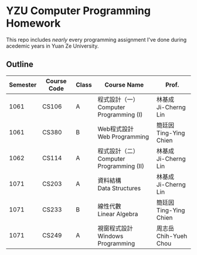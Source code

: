 # YZU Computer Programming Homework
This repo includes *nearly* every programming assignment I've done during acedemic years in Yuan Ze University.

## Outline

| Semester | Course Code | Class | Course Name                                   | Prof.                      |
| -------- | ----------- | ----- | --------------------------------------------- | -------------------------- |
| 1061     | CS106       | A     | 程式設計（一）<br />Computer Programming (I)  | 林基成<br/>Ji-Cherng Lin   |
| 1061     | CS380       | B     | Web程式設計<br />Web Programming              | 簡廷因<br/>Ting-Ying Chien |
| 1062     | CS114       | A     | 程式設計（二）<br />Computer Programming (II) | 林基成<br/>Ji-Cherng Lin   |
| 1071     | CS203       | A     | 資料結構<br/>Data Structures                  | 林基成<br/>Ji-Cherng Lin   |
| 1071     | CS233       | B     | 線性代數<br/>Linear Algebra                   | 簡廷因<br/>Ting-Ying Chien |
| 1071     | CS249       | A     | 視窗程式設計<br/>Windows Programming          | 周志岳<br/>Chih-Yueh Chou  |



